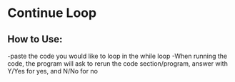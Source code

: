 # Continue Loop
## How to Use:
-paste the code you would like to loop in the while loop
-When running the code, the program will ask to rerun the code section/program, answer with Y/Yes for yes, and N/No for no
